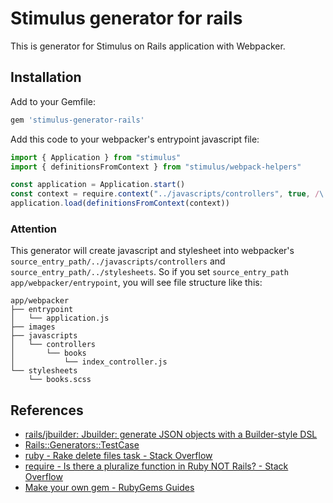 # Stimulus generator for rails

This is generator for Stimulus on Rails application with Webpacker.

## Installation

Add to your Gemfile:

```ruby
gem 'stimulus-generator-rails'
```

Add this code to your webpacker's entrypoint javascript file:

```javascript
import { Application } from "stimulus"
import { definitionsFromContext } from "stimulus/webpack-helpers"

const application = Application.start()
const context = require.context("../javascripts/controllers", true, /\.js$/)
application.load(definitionsFromContext(context))
```

### Attention

This generator will create javascript and stylesheet into webpacker's `source_entry_path/../javascripts/controllers` and `source_entry_path/../stylesheets`.
So if you set `source_entry_path` `app/webpacker/entrypoint`, you will see file structure like this:

```
app/webpacker
├── entrypoint
│   └── application.js
├── images
├── javascripts
│   └── controllers
│       └── books
│           └── index_controller.js
└── stylesheets
    └── books.scss
```

## References

- [rails/jbuilder: Jbuilder: generate JSON objects with a Builder-style DSL](https://github.com/rails/jbuilder)
- [Rails::Generators::TestCase](https://edgeapi.rubyonrails.org/classes/Rails/Generators/TestCase.html)
- [ruby - Rake delete files task - Stack Overflow](https://stackoverflow.com/questions/8812264/rake-delete-files-task#8813875)
- [require - Is there a pluralize function in Ruby NOT Rails? - Stack Overflow](https://stackoverflow.com/questions/2446156/is-there-a-pluralize-function-in-ruby-not-rails#2453553)
- [Make your own gem - RubyGems Guides](https://guides.rubygems.org/make-your-own-gem/)

